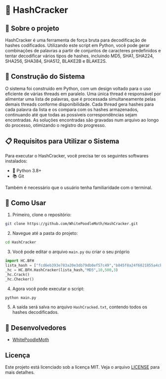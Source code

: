 # 🔐 HashCracker

## 📘 Sobre o projeto
HashCracker é uma ferramenta de força bruta para decodificação de hashes codificados. Utilizando este script em Python, você pode gerar combinações de palavras a partir de conjuntos de caracteres predefinidos e tentar decodificar vários tipos de hashes, incluindo MD5, SHA1, SHA224, SHA256, SHA384, SHA512, BLAKE2B e BLAKE2S.

## 🔧 Construção do Sistema
O sistema foi construído em Python, com um design voltado para o uso eficiente de várias threads em paralelo. Uma única thread é responsável por alimentar uma lista de palavras, que é processada simultaneamente pelas demais threads conforme disponibilidade. Cada thread gera hashes para cada palavra da lista e os compara com os hashes armazenados, continuando até que todas as possíveis correspondências sejam encontradas. As soluções encontradas são gravadas num arquivo ao longo do processo, otimizando o registro do progresso.

## 📋 Requisitos para Utilizar o Sistema

Para executar o HashCracker, você precisa ter os seguintes softwares instalados:

- 🐍 Python 3.8+
- 📚 Git

Também é necessário que o usuário tenha familiaridade com o terminal.

## 🚀 Como Usar

1. Primeiro, clone o repositório:
```bash
git clone https://github.com/WhitePoodleMoth/HashCracker.git
```

2. Navegue até a pasta do projeto:
```bash
cd HashCracker
```

3. Você pode editar o arquivo `main.py` ou criar o seu próprio

```python
import HC.BFH
lista_hash = ["fcd6eb393e783a20e3db79db0ef57c49","b845f8a24f6821855a4cba4c5a422416"]
_hc = HC.BFH.HashCracker(lista_hash,"MD5",10,500,3)
_hc.Crack()
_hc.Checker()
```

4. Agora você pode executar o script:
```bash
python main.py
```

5. A saída será salva no arquivo `HashCracked.txt`, contendo todos os hashes decodificados.

## 👥 Desenvolvedores
- [WhitePoodleMoth](https://github.com/WhitePoodleMoth)

## Licença
Este projeto está licenciado sob a licença MIT. Veja o arquivo [LICENSE](LICENSE) para mais detalhes.